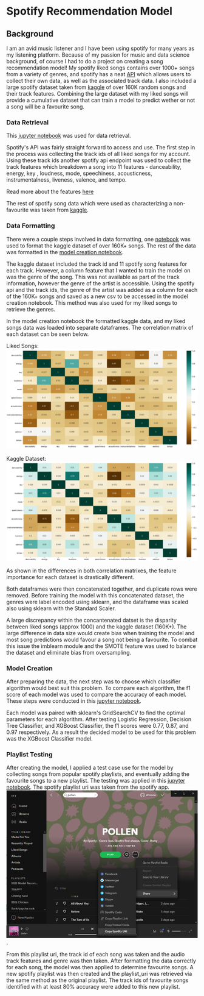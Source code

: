 # Spotify Recommendation Model

## Background

I am an avid music listener and I have been using spotify for many years as my listening platform. Because of my passion for music and data science background, of course I had to do a project on creating a song recommendation model! My spotify liked songs contains over 1000+ songs from a variety of genres, and spotify has a neat [API](https://developer.spotify.com/) which allows users to collect their own data, as well as the associated track data. I also included a large spotify dataset taken from [kaggle](https://www.kaggle.com/yamaerenay/spotify-dataset-19212020-160k-tracks) of over 160K random songs and their track features. Combining the large dataset with my liked songs will provide a cumulative dataset that can train a model to predict wether or not a song will be a favourite song.

### Data Retrieval

This [jupyter notebook](https://github.com/Eric-Pacheco95/PersonalProjects/blob/master/Spotify-Recommendation-Model/Notebooks/Get_Spotify_Data.ipynb) was used for data retrieval.

Spotify's API was fairly straight forward to access and use. The first step in the process was collecting the track ids of all liked songs for my account. Using these track ids another spotify api endpoint was used to collect the track features which breakdown a song into 11 features - danceability, energy, key , loudness, mode, speechiness, acousticness, instrumentalness, liveness, valence, and tempo.

Read more about the features [here](https://developer.spotify.com/documentation/web-api/reference/tracks/get-audio-features/)

The rest of spotify song data which were used as characterizing a non-favourite was taken from [kaggle](https://www.kaggle.com/yamaerenay/spotify-dataset-19212020-160k-tracks).

### Data Formatting

There were a couple steps involved in data formatting, one [notebook](https://github.com/Eric-Pacheco95/PersonalProjects/blob/master/Spotify-Recommendation-Model/Notebooks/Format_Random_Songs_CSV.ipynb) was used to format the kaggle dataset of over 160K+ songs. The rest of the data was formatted in the [model creation notebook](https://github.com/Eric-Pacheco95/PersonalProjects/blob/master/Spotify-Recommendation-Model/Notebooks/Model_Creation.ipynb).

The kaggle dataset included the track id and 11 spotify song features for each track. However, a column feature that I wanted to train the model on was the genre of the song. This was not available as part of the track information, however the genre of the artist is accessible. Using the spotify api and the track ids, the genre of the artist was added as a column for each of the 160K+ songs and saved as a new csv to be accessed in the model creation notebook. This method was also used for my liked songs to retrieve the genres.

In the model creation notebook the formatted kaggle data, and my liked songs data was loaded into separate dataframes. The correlation matrix of each dataset can be seen below.

Liked Songs:
![liked_songs_correlation](Images/liked_songs_correlation_matrix.png)

Kaggle Dataset:
![kaggle_songs_correlation](Images/kaggle_songs_correlation_matrix.png)

As shown in the differences in both correlation matrixes, the feature importance for each dataset is drastically different.

Both dataframes were then concatenated together, and duplicate rows were removed. Before training the model with this concatenated dataset, the genres were label encoded using sklearn, and the dataframe was scaled also using sklearn with the Standard Scaler.

A large discrepancy within the concantenated datset is the disparity between liked songs (approx 1000) and the kaggle dataset (160K+). The large difference in data size would create bias when training the model and most song predictions would favour a song not being a favourite. To combat this issue the imblearn module and the SMOTE feature was used to balance the dataset and eliminate bias from oversampling.

###  Model Creation

After preparing the data, the next step was to choose which classifier algorithm would best suit this problem. To compare each algorithm, the f1 score of each model was used to compare the accuracy of each model. These steps were conducted in this [jupyter notebook](https://github.com/Eric-Pacheco95/PersonalProjects/blob/master/Spotify-Recommendation-Model/Notebooks/Model_Creation.ipynb).

Each model was paired with sklearn's GridSearchCV to find the optimal parameters for each algorithm. After testing Logistic Regression, Decision Tree Classifier, and XGBoost Classifier, the f1 scores were 0.77, 0.87, and 0.97 respectively. As a result the decided model to be used for this problem was the XGBoost Classifier model. 

### Playlist Testing

After creating the model, I applied a test case use for the model by collecting songs from popular spotify playlists, and eventually adding the favourite songs to a new playlist. The testing was applied in this [jupyter notebook](https://github.com/Eric-Pacheco95/PersonalProjects/blob/master/Spotify-Recommendation-Model/Notebooks/Playlist_Model_Testing.ipynb). The spotify playlist uri was taken from the spotify app. ![playlist_uri](Images/playlist_uri.png). 

From this playlist uri, the track id of each song was taken and the audio track features and genre was then taken. After formatting the data correctly for each song, the model was then applied to determine favourite songs. A new spotify playlist was then created and the playlist_uri was retrieved via the same method as the original playlist. The track ids of favourite songs identified with at least 80% accuracy were added to this new playlist.
